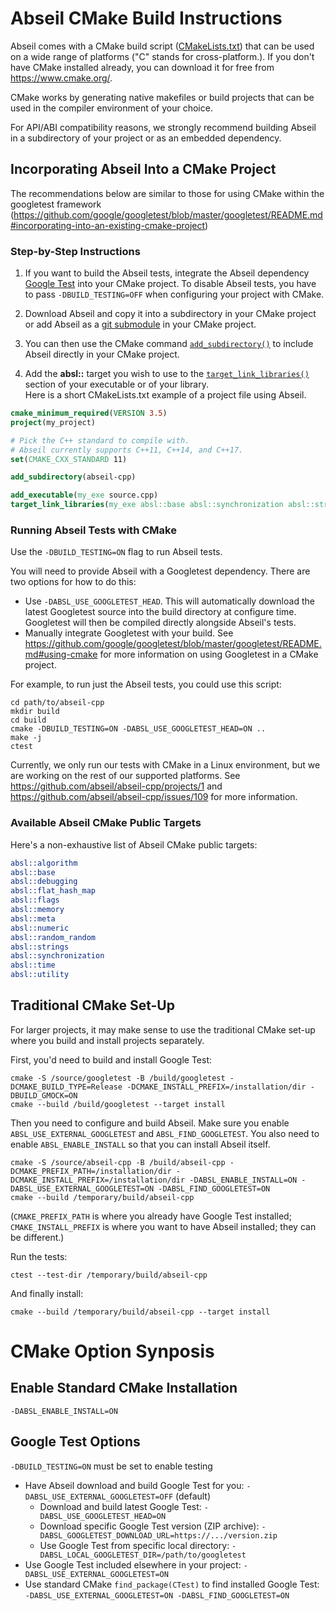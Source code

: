 # Abseil CMake Build Instructions

Abseil comes with a CMake build script ([CMakeLists.txt](../CMakeLists.txt))
that can be used on a wide range of platforms ("C" stands for cross-platform.).
If you don't have CMake installed already, you can download it for free from
<https://www.cmake.org/>.

CMake works by generating native makefiles or build projects that can
be used in the compiler environment of your choice.

For API/ABI compatibility reasons, we strongly recommend building Abseil in a
subdirectory of your project or as an embedded dependency.

## Incorporating Abseil Into a CMake Project

The recommendations below are similar to those for using CMake within the
googletest framework
(<https://github.com/google/googletest/blob/master/googletest/README.md#incorporating-into-an-existing-cmake-project>)

### Step-by-Step Instructions

1. If you want to build the Abseil tests, integrate the Abseil dependency
[Google Test](https://github.com/google/googletest) into your CMake project. To disable Abseil tests, you have to pass
`-DBUILD_TESTING=OFF` when configuring your project with CMake.

2. Download Abseil and copy it into a subdirectory in your CMake project or add
Abseil as a [git submodule](https://git-scm.com/docs/git-submodule) in your
CMake project.

3. You can then use the CMake command
[`add_subdirectory()`](https://cmake.org/cmake/help/latest/command/add_subdirectory.html)
to include Abseil directly in your CMake project.

4. Add the **absl::** target you wish to use to the
[`target_link_libraries()`](https://cmake.org/cmake/help/latest/command/target_link_libraries.html)
section of your executable or of your library.<br>
Here is a short CMakeLists.txt example of a project file using Abseil.

```cmake
cmake_minimum_required(VERSION 3.5)
project(my_project)

# Pick the C++ standard to compile with.
# Abseil currently supports C++11, C++14, and C++17.
set(CMAKE_CXX_STANDARD 11)

add_subdirectory(abseil-cpp)

add_executable(my_exe source.cpp)
target_link_libraries(my_exe absl::base absl::synchronization absl::strings)
```

### Running Abseil Tests with CMake

Use the `-DBUILD_TESTING=ON` flag to run Abseil tests.

You will need to provide Abseil with a Googletest dependency.  There are two
options for how to do this:

* Use `-DABSL_USE_GOOGLETEST_HEAD`.  This will automatically download the latest
Googletest source into the build directory at configure time.  Googletest will
then be compiled directly alongside Abseil's tests.
* Manually integrate Googletest with your build.  See
https://github.com/google/googletest/blob/master/googletest/README.md#using-cmake
for more information on using Googletest in a CMake project.

For example, to run just the Abseil tests, you could use this script:

```
cd path/to/abseil-cpp
mkdir build
cd build
cmake -DBUILD_TESTING=ON -DABSL_USE_GOOGLETEST_HEAD=ON ..
make -j
ctest
```

Currently, we only run our tests with CMake in a Linux environment, but we are
working on the rest of our supported platforms. See
https://github.com/abseil/abseil-cpp/projects/1 and
https://github.com/abseil/abseil-cpp/issues/109 for more information.

### Available Abseil CMake Public Targets

Here's a non-exhaustive list of Abseil CMake public targets:

```cmake
absl::algorithm
absl::base
absl::debugging
absl::flat_hash_map
absl::flags
absl::memory
absl::meta
absl::numeric
absl::random_random
absl::strings
absl::synchronization
absl::time
absl::utility
```

## Traditional CMake Set-Up

For larger projects, it may make sense to use the traditional CMake set-up where you build and install projects separately.

First, you'd need to build and install Google Test:
```
cmake -S /source/googletest -B /build/googletest -DCMAKE_BUILD_TYPE=Release -DCMAKE_INSTALL_PREFIX=/installation/dir -DBUILD_GMOCK=ON
cmake --build /build/googletest --target install
```

Then you need to configure and build Abseil. Make sure you enable `ABSL_USE_EXTERNAL_GOOGLETEST` and `ABSL_FIND_GOOGLETEST`. You also need to enable `ABSL_ENABLE_INSTALL` so that you can install Abseil itself.
```
cmake -S /source/abseil-cpp -B /build/abseil-cpp -DCMAKE_PREFIX_PATH=/installation/dir -DCMAKE_INSTALL_PREFIX=/installation/dir -DABSL_ENABLE_INSTALL=ON -DABSL_USE_EXTERNAL_GOOGLETEST=ON -DABSL_FIND_GOOGLETEST=ON
cmake --build /temporary/build/abseil-cpp
```

(`CMAKE_PREFIX_PATH` is where you already have Google Test installed; `CMAKE_INSTALL_PREFIX` is where you want to have Abseil installed; they can be different.)

Run the tests:
```
ctest --test-dir /temporary/build/abseil-cpp
```

And finally install:
```
cmake --build /temporary/build/abseil-cpp --target install
```

# CMake Option Synposis

## Enable Standard CMake Installation

`-DABSL_ENABLE_INSTALL=ON`

## Google Test Options

`-DBUILD_TESTING=ON` must be set to enable testing

- Have Abseil download and build Google Test for you: `-DABSL_USE_EXTERNAL_GOOGLETEST=OFF` (default)
  - Download and build latest Google Test: `-DABSL_USE_GOOGLETEST_HEAD=ON`
  - Download specific Google Test version (ZIP archive): `-DABSL_GOOGLETEST_DOWNLOAD_URL=https://.../version.zip`
  - Use Google Test from specific local directory: `-DABSL_LOCAL_GOOGLETEST_DIR=/path/to/googletest`
- Use Google Test included elsewhere in your project: `-DABSL_USE_EXTERNAL_GOOGLETEST=ON`
- Use standard CMake `find_package(CTest)` to find installed Google Test: `-DABSL_USE_EXTERNAL_GOOGLETEST=ON -DABSL_FIND_GOOGLETEST=ON`
